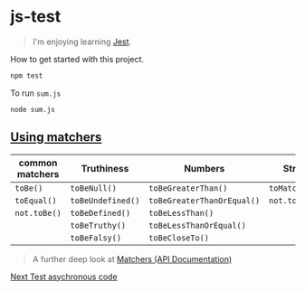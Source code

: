 # js-test

> I'm enjoying learning [Jest](https://facebook.github.io/jest/).

How to get started with this project.

```bash
npm test
```

To run `sum.js`

```node
node sum.js
```

## [Using matchers](https://facebook.github.io/jest/docs/en/using-matchers.html)

| common matchers | Truthiness        | Numbers                    | Strings         | Arrays            | Exceptions |
| --------------- | ------------      | -------------------        | -----------     | -------------     | -----------|
| `toBe()`        | `toBeNull()`      | `toBeGreaterThan()`        | `toMatch()`     | `toContain()`     | `toThrow()`|
| `toEqual()`     | `toBeUndefined()` | `toBeGreaterThanOrEqual()` | `not.toMatch()` | `not.toContain()` |            |
| `not.toBe()`    | `toBeDefined()`   | `toBeLessThan()`           |                 |                   |            |
|                 | `toBeTruthy()`    | `toBeLessThanOrEqual()`    |                 |                   |            |
|                 | `toBeFalsy()`     |`toBeCloseTo()`             |

  > A further deep look at [Matchers (API Documentation)](https://facebook.github.io/jest/docs/en/api.html)

[Next Test asychronous code](https://facebook.github.io/jest/docs/en/asynchronous.html)
